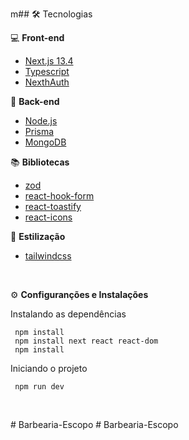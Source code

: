 m## 🛠️ Tecnologias

💻 **Front-end**
- [Next.js 13.4](https://nextjs.org)
- [Typescript](https://www.typescriptlang.org)
- [NexthAuth](https://next-auth.js.org/)

📁 **Back-end**
- [Node.js](https://nodejs.org)
- [Prisma](https://www.prisma.io)
- [MongoDB](https://www.mongodb.com)

📚 **Bibliotecas**
- [zod](https://zod.dev/)
- [react-hook-form](https://react-hook-form.com/)
- [react-toastify](https://www.npmjs.com/package/react-toastify)
- [react-icons](https://react-icons.github.io/react-icons/)

🎨 **Estilização**
- [tailwindcss](tailwind.config.js)

<br>

⚙️ **Configuranções e Instalações**

Instalando as dependências

     npm install
     npm install next react react-dom
     npm install

Iniciando o projeto

     npm run dev

<br>

#   B a r b e a r i a - E s c o p o  
 #   B a r b e a r i a - E s c o p o  
 